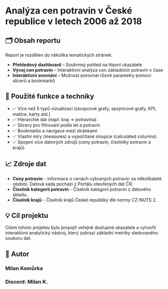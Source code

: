 # Analýza cen potravin v České republice v letech 2006 až 2018

## 🗂 Obsah reportu

Report je rozdělen do několika tematických stránek:

- **Přehledový dashboard** – Souhrnný pohled na hlavní ukazatele
- **Vývoj cen potravin** – Interaktivní analýza cen základních potravin v čase
- **Interaktivní srovnání** – Možnost porovnat různé parametry pomocí slicerů a bookmarků

## 🔧 Použité funkce a techniky

- ✅ Více než 5 typů vizualizací (sloupcové grafy, spojnicové grafy, KPI, matice, karty atd.)
- ✅ Hierarchie dat (např. kraj → potravina)
- ✅ Slicery pro filtrování podle let a potravin
- ✅ Bookmarks a navigace mezi stránkami
- ✅ Vlastní míry (measures) a vypočítané sloupce (calculated columns)
- ✅ Spojení více datových zdrojů (ceny potravin, číselníky potravin a krajů)

## 📈 Zdroje dat

- **Ceny potravin** -  Informace o cenách vybraných potravin za několikaleté období. Datová sada pochází z Portálu otevřených dat ČR.
- **Číselník kategorií potravin** - Číselník kategorií potravin z datového skladu.
- **Číselník krajů** - Číselník krajů České republiky dle normy CZ-NUTS 2.

## 💡 Cíl projektu

Cílem tohoto projektu bylo propojit veřejně dostupné ukazatele a vytvořit interaktivní analytický nástroj, který zobrazí základní metriky sledovaného souboru dat.


## 📌 Autor
### Milan Komůrka
### Discord: Milan K.
